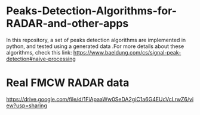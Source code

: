 # Peaks-Detection-Algorithms-for-RADAR-and-other-apps
In this repository, a set of peaks detection algorithms are implemented in python, and tested using a generated data .For more details about these algorithms, check this link: https://www.baeldung.com/cs/signal-peak-detection#naive-processing
# Real FMCW RADAR data 
https://drive.google.com/file/d/1FiApaaWw0SeDA2giC1a6G4EUcVcLrwZ6/view?usp=sharing

